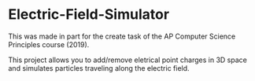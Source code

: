 # Electric-Field-Simulator
This was made in part for the create task of the AP Computer Science Principles course (2019).

This project allows you to add/remove eletrical point charges in 3D space and simulates particles traveling along the electric field.
